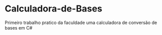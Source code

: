# Calculadora-de-Bases
Primeiro trabalho pratico da faculdade uma calculadora de conversão de bases em C#

